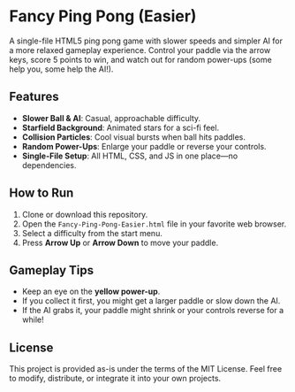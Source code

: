 # Fancy Ping Pong (Easier)

A single-file HTML5 ping pong game with slower speeds and simpler AI for a more relaxed gameplay experience. Control your paddle via the arrow keys, score 5 points to win, and watch out for random power-ups (some help you, some help the AI!).

## Features

- **Slower Ball & AI**: Casual, approachable difficulty.  
- **Starfield Background**: Animated stars for a sci-fi feel.  
- **Collision Particles**: Cool visual bursts when ball hits paddles.  
- **Random Power-Ups**: Enlarge your paddle or reverse your controls.  
- **Single-File Setup**: All HTML, CSS, and JS in one place—no dependencies.

## How to Run

1. Clone or download this repository.  
2. Open the `Fancy-Ping-Pong-Easier.html` file in your favorite web browser.  
3. Select a difficulty from the start menu.  
4. Press **Arrow Up** or **Arrow Down** to move your paddle.  

## Gameplay Tips

- Keep an eye on the **yellow power-up**.  
- If you collect it first, you might get a larger paddle or slow down the AI.  
- If the AI grabs it, your paddle might shrink or your controls reverse for a while!  

## License

This project is provided as-is under the terms of the MIT License. Feel free to modify, distribute, or integrate it into your own projects.
